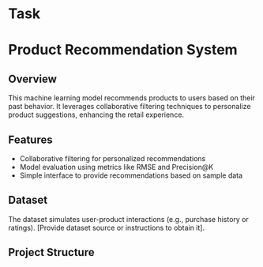 # Task
# Product Recommendation System  

## Overview  
This machine learning model recommends products to users based on their past behavior. It leverages collaborative filtering techniques to personalize product suggestions, enhancing the retail experience.

## Features  
- Collaborative filtering for personalized recommendations  
- Model evaluation using metrics like RMSE and Precision@K  
- Simple interface to provide recommendations based on sample data  

## Dataset  
The dataset simulates user-product interactions (e.g., purchase history or ratings). [Provide dataset source or instructions to obtain it].  

## Project Structure  
